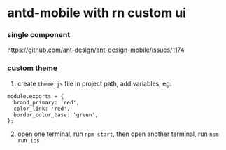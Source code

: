 # antd-mobile with rn custom ui

### single component

https://github.com/ant-design/ant-design-mobile/issues/1174

### custom theme

1. create `theme.js` file in project path, add variables; eg:

  ```
  module.exports = {
    brand_primary: 'red',
    color_link: 'red',
    border_color_base: 'green',
  };
  ```

2. open one terminal, run `npm start`, then open another terminal, run `npm run ios`
